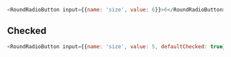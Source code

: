 ```js
<RoundRadioButton input={{name: 'size', value: 6}}>6</RoundRadioButton>
```
## Checked
```js
<RoundRadioButton input={{name: 'size', value: 5, defaultChecked: true}}>5</RoundRadioButton>
```

